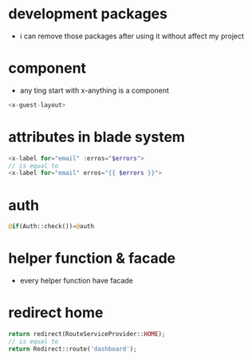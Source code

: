 # development packages
- i can remove those packages after using it without affect my project 

# component
- any ting start with x-anything is a component
```php
<x-guest-layout>
```

# attributes in blade system
```php
<x-label for="email" :erros="$errors">
// is equal to
<x-label for="email" erros="{{ $errors }}">
```
# auth
```php
@if(Auth::check())=@auth
```

# helper function & facade
- every helper function have facade

# redirect home
```php
return redirect(RouteServiceProvider::HOME);
// is equal to 
return Redirect::route('dashboard');
```